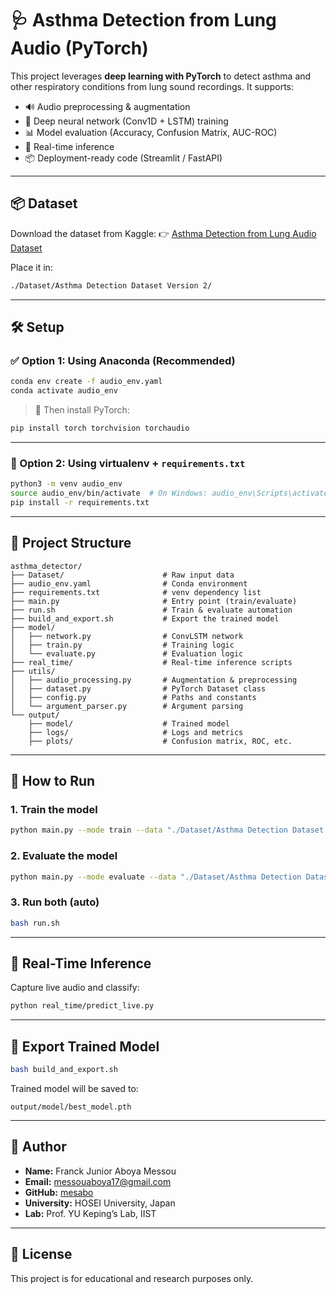 # 🩺 Asthma Detection from Lung Audio (PyTorch)

This project leverages **deep learning with PyTorch** to detect asthma and other respiratory conditions from lung sound recordings. It supports:

- 🔊 Audio preprocessing & augmentation  
- 🧠 Deep neural network (Conv1D + LSTM) training  
- 📊 Model evaluation (Accuracy, Confusion Matrix, AUC-ROC)  
- 🎤 Real-time inference  
- 📦 Deployment-ready code (Streamlit / FastAPI)

---

## 📦 Dataset

Download the dataset from Kaggle:
👉 [Asthma Detection from Lung Audio Dataset](https://www.kaggle.com/code/rashidul0/asthma-detection-from-lung-audio-dataset)

Place it in:  
```bash
./Dataset/Asthma Detection Dataset Version 2/
```

---

## 🛠 Setup

### ✅ Option 1: Using Anaconda (Recommended)
```bash
conda env create -f audio_env.yaml
conda activate audio_env
```

> 🧠 Then install PyTorch:
```bash
pip install torch torchvision torchaudio
```

---

### 🐍 Option 2: Using virtualenv + `requirements.txt`
```bash
python3 -m venv audio_env
source audio_env/bin/activate  # On Windows: audio_env\Scripts\activate
pip install -r requirements.txt
```

---

## 📁 Project Structure

```
asthma_detector/
├── Dataset/                      # Raw input data
├── audio_env.yaml                # Conda environment
├── requirements.txt              # venv dependency list
├── main.py                       # Entry point (train/evaluate)
├── run.sh                        # Train & evaluate automation
├── build_and_export.sh           # Export the trained model
├── model/
│   ├── network.py                # ConvLSTM network
│   ├── train.py                  # Training logic
│   └── evaluate.py               # Evaluation logic
├── real_time/                    # Real-time inference scripts
├── utils/
│   ├── audio_processing.py       # Augmentation & preprocessing
│   ├── dataset.py                # PyTorch Dataset class
│   ├── config.py                 # Paths and constants
│   └── argument_parser.py        # Argument parsing
└── output/
    ├── model/                    # Trained model
    ├── logs/                     # Logs and metrics
    ├── plots/                    # Confusion matrix, ROC, etc.
```

---

## 🚀 How to Run

### 1. **Train the model**
```bash
python main.py --mode train --data "./Dataset/Asthma Detection Dataset Version 2/"
```

### 2. **Evaluate the model**
```bash
python main.py --mode evaluate --data "./Dataset/Asthma Detection Dataset Version 2/"
```

### 3. **Run both (auto)**
```bash
bash run.sh
```

---

## 🎤 Real-Time Inference
Capture live audio and classify:
```bash
python real_time/predict_live.py
```

---

## 🧪 Export Trained Model
```bash
bash build_and_export.sh
```
Trained model will be saved to:
```
output/model/best_model.pth
```

---

## 👤 Author

- **Name:** Franck Junior Aboya Messou  
- **Email:** [messouaboya17@gmail.com](mailto:messouaboya17@gmail.com)  
- **GitHub:** [mesabo](https://github.com/mesabo)  
- **University:** HOSEI University, Japan  
- **Lab:** Prof. YU Keping’s Lab, IIST  

---

## 📜 License
This project is for educational and research purposes only.
